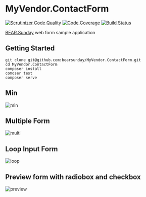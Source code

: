 # MyVendor.ContactForm

[![Scrutinizer Code Quality](https://scrutinizer-ci.com/g/ray-di/Ray.WebFormModule/badges/quality-score.png?b=1.x)](https://scrutinizer-ci.com/g/ray-di/Ray.WebFormModule/?branch=1.x)
[![Code Coverage](https://scrutinizer-ci.com/g/ray-di/Ray.WebFormModule/badges/coverage.png?b=1.x)](https://scrutinizer-ci.com/g/ray-di/Ray.WebFormModule/?branch=1.x)
[![Build Status](https://travis-ci.org/bearsunday/MyVendor.ContactForm.svg?branch=master)](https://travis-ci.org/bearsunday/MyVendor.ContactForm)

[BEAR.Sunday](http://bearsunday.github.io/) web form sample application

## Getting Started

```
git clone git@github.com:bearsunday/MyVendor.ContactForm.git
cd MyVendor.ContactForm
composer install
comoser test
composer serve
```

## Min
![min](https://user-images.githubusercontent.com/529021/30735643-b6a431f8-9fba-11e7-9145-6be9a441c9af.png)
## Multiple Form
![multi](https://user-images.githubusercontent.com/529021/30735735-03c3183c-9fbb-11e7-9393-ddec3b279f16.png)
## Loop Input Form
![loop](https://user-images.githubusercontent.com/529021/30735736-05c3fbba-9fbb-11e7-8d6a-da829c096b31.png)
## Preview form with radiobox and checkbox
![preview](https://user-images.githubusercontent.com/529021/30735752-11f2af80-9fbb-11e7-976c-325d1ad4a252.png)

 

